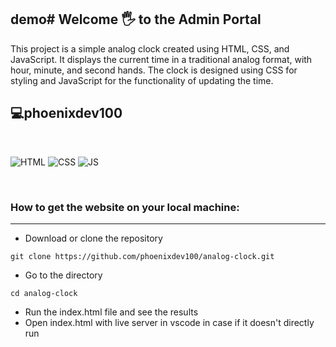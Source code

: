 ## demo# Welcome 🖐 to the Admin Portal

This project is a simple analog clock created using HTML, CSS, and JavaScript. It displays the current time in a traditional analog format, with hour, minute, and second hands. The clock is designed using CSS for styling and JavaScript for the functionality of updating the time.

## 💻phoenixdev100

<br>

![HTML](https://img.shields.io/badge/html5%20-%23E34F26.svg?&style=for-the-badge&logo=html5&logoColor=white)
![CSS](https://img.shields.io/badge/css3%20-%231572B6.svg?&style=for-the-badge&logo=css3&logoColor=white)
![JS](https://img.shields.io/badge/javascript%20-%23323330.svg?&style=for-the-badge&logo=javascript&logoColor=%23F7DF1E)

<br>

### How to get the website on your local machine:

---

- Download or clone the repository

```
git clone https://github.com/phoenixdev100/analog-clock.git
```

- Go to the directory

```
cd analog-clock
```

- Run the index.html file and see the results
- Open index.html with live server in vscode in case if it doesn't directly run
  <br>
